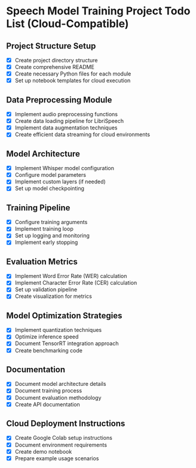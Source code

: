 # Speech Model Training Project Todo List (Cloud-Compatible)

## Project Structure Setup
- [x] Create project directory structure
- [x] Create comprehensive README
- [x] Create necessary Python files for each module
- [x] Set up notebook templates for cloud execution

## Data Preprocessing Module
- [x] Implement audio preprocessing functions
- [x] Create data loading pipeline for LibriSpeech
- [x] Implement data augmentation techniques
- [x] Create efficient data streaming for cloud environments

## Model Architecture
- [x] Implement Whisper model configuration
- [x] Configure model parameters
- [x] Implement custom layers (if needed)
- [x] Set up model checkpointing

## Training Pipeline
- [x] Configure training arguments
- [x] Implement training loop
- [x] Set up logging and monitoring
- [x] Implement early stopping

## Evaluation Metrics
- [x] Implement Word Error Rate (WER) calculation
- [x] Implement Character Error Rate (CER) calculation
- [x] Set up validation pipeline
- [x] Create visualization for metrics

## Model Optimization Strategies
- [x] Implement quantization techniques
- [x] Optimize inference speed
- [x] Document TensorRT integration approach
- [x] Create benchmarking code

## Documentation
- [x] Document model architecture details
- [x] Document training process
- [x] Document evaluation methodology
- [x] Create API documentation

## Cloud Deployment Instructions
- [x] Create Google Colab setup instructions
- [x] Document environment requirements
- [x] Create demo notebook
- [x] Prepare example usage scenarios

